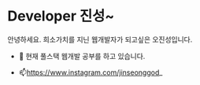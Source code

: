 # Developer 진성~ 

안녕하세요. 희소가치를 지닌 웹개발자가 되고싶은 오진성입니다.

 - 🔭 현재 풀스택 웹개발 공부를 하고 있습니다.

 - 📫https://www.instagram.com/jinseonggod_









<!--
**OHJINSEONG/OHJINSEONG** is a ✨ _special_ ✨ repository because its `README.md` (this file) appears on your GitHub profile.

Here are some ideas to get you started:

- 🔭 I’m currently working on ...
- 🌱 I’m currently learning ...
- 👯 I’m looking to collaborate on ...
- 🤔 I’m looking for help with ...
- 💬 Ask me about ...
- 📫 How to reach me: ...
- 😄 Pronouns: ...

